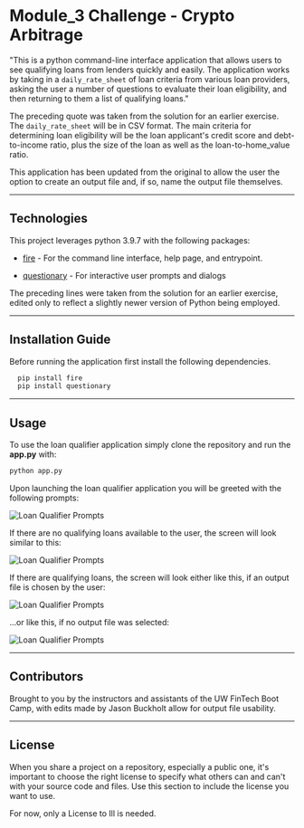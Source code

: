 # Module_3 Challenge - Crypto Arbitrage

"This is a python command-line interface application that allows users to see qualifying loans from lenders quickly and easily. The application works by taking in a `daily_rate_sheet` of loan criteria from various loan providers, asking the user a number of questions to evaluate their loan eligibility, and then returning to them a list of qualifying loans." 

The preceding quote was taken from the solution for an earlier exercise.  The `daily_rate_sheet` will be in CSV format.  The main criteria for determining loan eligibility will be the loan applicant's credit score and debt-to-income ratio, plus the size of the loan as well as the loan-to-home_value ratio.

This application has been updated from the original to allow the user the option to create an output file and, if so, name the output file themselves.

---

## Technologies

This project leverages python 3.9.7 with the following packages:

* [fire](https://github.com/google/python-fire) - For the command line interface, help page, and entrypoint.

* [questionary](https://github.com/tmbo/questionary) - For interactive user prompts and dialogs

The preceding lines were taken from the solution for an earlier exercise, edited only to reflect a slightly newer version of Python being employed.

---

## Installation Guide

Before running the application first install the following dependencies.

```python
  pip install fire
  pip install questionary
```

---

## Usage

To use the loan qualifier application simply clone the repository and run the **app.py** with:

```python
python app.py
```

Upon launching the loan qualifier application you will be greeted with the following prompts:

![Loan Qualifier Prompts](images/app_user_input_screenshot.png)

If there are no qualifying loans available to the user, the screen will look similar to this:

![Loan Qualifier Prompts](images/app_user_input_screenshot_3.png)

If there are qualifying loans, the screen will look either like this, if an output file is chosen by the user:

![Loan Qualifier Prompts](images/app_user_input_screenshot_2.png)

...or like this, if no output file was selected:

![Loan Qualifier Prompts](images/app_user_input_screenshot_4.png)

---

## Contributors

Brought to you by the instructors and assistants of the UW FinTech Boot Camp, with edits made by Jason Buckholt allow for output file usability.

---

## License

When you share a project on a repository, especially a public one, it's important to choose the right license to specify what others can and can't with your source code and files. Use this section to include the license you want to use.

For now, only a License to Ill is needed.